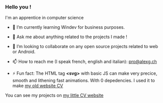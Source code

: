 ### Hello you !

I'm an apprentice in computer science <br>
<!-- 🌱 I’m currently learning Powershell scripts, ESIX servers and IT security-->
- 🔭 I’m currently learning Windev for business purposes. 
- 💬 Ask me about anything related to the projects I made !  
- 👯 I’m looking to collaborate on any open source projects related to web or Android.
- 📫 How to reach me (I speak french, english and italian): pro@alexg.ch
  
- ⚡ Fun fact: The HTML tag **<svg\>** with basic JS can make very precice, smooth and lithening fast animations. With 0 depedencies. 
     I used it to make [my old website CV](https://cv.alexg.ch/SvgViewBox-Introduction/)

You can see my projects on [my little CV website](https://cv.alexg.ch)

<!--
**Tortipouss/Tortipouss** is a ✨ _special_ ✨ repository because its `README.md` (this file) appears on your GitHub profile.

Here are some ideas to get you started:

- 🔭 I’m currently working on ...
- 🌱 I’m currently learning ...
- 👯 I’m looking to collaborate on ...
- 🤔 I’m looking for help with ...
- 💬 Ask me about ...
- 📫 How to reach me: ...
- 😄 Pronouns: ...
- ⚡ Fun fact: ...
-->
